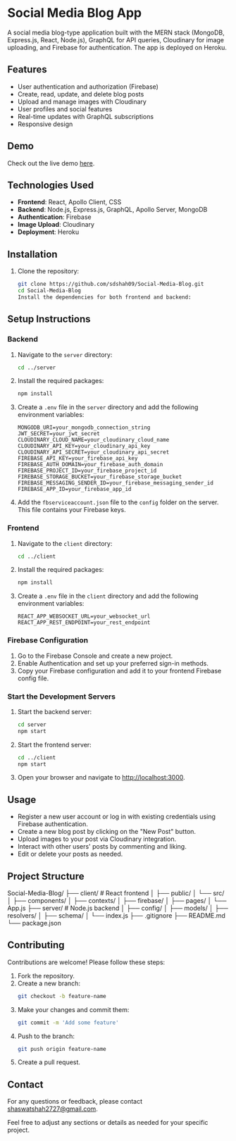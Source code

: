 # Social Media Blog App

A social media blog-type application built with the MERN stack (MongoDB, Express.js, React, Node.js), GraphQL for API queries, Cloudinary for image uploading, and Firebase for authentication. The app is deployed on Heroku.

## Features

- User authentication and authorization (Firebase)
- Create, read, update, and delete blog posts
- Upload and manage images with Cloudinary
- User profiles and social features
- Real-time updates with GraphQL subscriptions
- Responsive design

## Demo

Check out the live demo [here](https://gql-client-55882c1fa0c4.herokuapp.com/).

## Technologies Used

- **Frontend**: React, Apollo Client, CSS
- **Backend**: Node.js, Express.js, GraphQL, Apollo Server, MongoDB
- **Authentication**: Firebase
- **Image Upload**: Cloudinary
- **Deployment**: Heroku

## Installation

1. Clone the repository:

   ```bash
   git clone https://github.com/sdshah09/Social-Media-Blog.git
   cd Social-Media-Blog
   Install the dependencies for both frontend and backend:
   ```

## Setup Instructions

### Backend

1. Navigate to the `server` directory:
    ```bash
    cd ../server
    ```

2. Install the required packages:
    ```bash
    npm install
    ```

3. Create a `.env` file in the `server` directory and add the following environment variables:
    ```env
    MONGODB_URI=your_mongodb_connection_string
    JWT_SECRET=your_jwt_secret
    CLOUDINARY_CLOUD_NAME=your_cloudinary_cloud_name
    CLOUDINARY_API_KEY=your_cloudinary_api_key
    CLOUDINARY_API_SECRET=your_cloudinary_api_secret
    FIREBASE_API_KEY=your_firebase_api_key
    FIREBASE_AUTH_DOMAIN=your_firebase_auth_domain
    FIREBASE_PROJECT_ID=your_firebase_project_id
    FIREBASE_STORAGE_BUCKET=your_firebase_storage_bucket
    FIREBASE_MESSAGING_SENDER_ID=your_firebase_messaging_sender_id
    FIREBASE_APP_ID=your_firebase_app_id
    ```

4. Add the `fbserviceaccount.json` file to the `config` folder on the server. This file contains your Firebase keys.

### Frontend

1. Navigate to the `client` directory:
    ```bash
    cd ../client
    ```

2. Install the required packages:
    ```bash
    npm install
    ```

3. Create a `.env` file in the `client` directory and add the following environment variables:
    ```env
    REACT_APP_WEBSOCKET_URL=your_websocket_url
    REACT_APP_REST_ENDPOINT=your_rest_endpoint
    ```

### Firebase Configuration

1. Go to the Firebase Console and create a new project.
2. Enable Authentication and set up your preferred sign-in methods.
3. Copy your Firebase configuration and add it to your frontend Firebase config file.

### Start the Development Servers

1. Start the backend server:
    ```bash
    cd server
    npm start
    ```

2. Start the frontend server:
    ```bash
    cd ../client
    npm start
    ```

3. Open your browser and navigate to [http://localhost:3000](http://localhost:3000).

## Usage

- Register a new user account or log in with existing credentials using Firebase authentication.
- Create a new blog post by clicking on the "New Post" button.
- Upload images to your post via Cloudinary integration.
- Interact with other users' posts by commenting and liking.
- Edit or delete your posts as needed.

## Project Structure
Social-Media-Blog/
├── client/ # React frontend
│ ├── public/
│ └── src/
│ ├── components/
│ ├── contexts/
│ ├── firebase/
│ ├── pages/
│ └── App.js
├── server/ # Node.js backend
│ ├── config/
│ ├── models/
│ ├── resolvers/
│ ├── schema/
│ └── index.js
├── .gitignore
├── README.md
└── package.json


## Contributing

Contributions are welcome! Please follow these steps:

1. Fork the repository.
2. Create a new branch:
    ```bash
    git checkout -b feature-name
    ```
3. Make your changes and commit them:
    ```bash
    git commit -m 'Add some feature'
    ```
4. Push to the branch:
    ```bash
    git push origin feature-name
    ```
5. Create a pull request.

## Contact

For any questions or feedback, please contact [shaswatshah2727@gmail.com](mailto:shaswatshah2727@gmail.com).

Feel free to adjust any sections or details as needed for your specific project.
